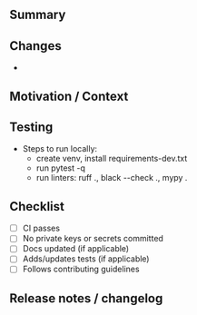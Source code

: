 ## Summary

<!-- Short description of the change. -->

## Changes
- 

## Motivation / Context
<!-- Why is this change needed? Link any related issues. -->

## Testing
- Steps to run locally:
  - create venv, install requirements-dev.txt
  - run pytest -q
  - run linters: ruff ., black --check ., mypy .

## Checklist
- [ ] CI passes
- [ ] No private keys or secrets committed
- [ ] Docs updated (if applicable)
- [ ] Adds/updates tests (if applicable)
- [ ] Follows contributing guidelines

## Release notes / changelog
<!-- Optional: short note for changelog/release. -->
